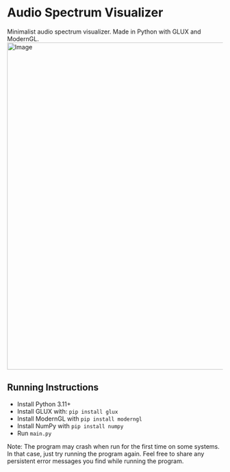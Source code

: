 # Audio Spectrum Visualizer
Minimalist audio spectrum visualizer. Made in Python with GLUX and ModernGL.
<img width="1317" height="764" alt="Image" src="https://github.com/user-attachments/assets/e305f9a5-a712-4339-9ce1-ce6c316523f9" />

## Running Instructions
- Install Python 3.11+
- Install GLUX with: `pip install glux`
- Install ModernGL with `pip install moderngl`
- Install NumPy with `pip install numpy`
- Run `main.py`

Note: The program may crash when run for the first time on some systems. In that case, just try running the program again. Feel free to share any persistent error messages you find while running the program.
